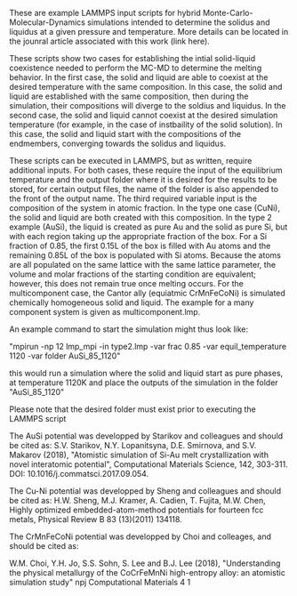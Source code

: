 These are example LAMMPS input scripts for hybrid Monte-Carlo-Molecular-Dynamics simulations intended to determine the solidus and liquidus at a given pressure and temperature. More details can be located in the jounral article associated with this work (link here).

These scripts show two cases for establishing the intial solid-liquid coexistence needed to perform the MC-MD to determine the melting behavior. In the first case, the solid and liquid are able to coexist at the desired temperature with the same composition. In this case, the solid and liquid are established with the same composition, then during the simulation, their compositions will diverge to the soldius and liquidus.
In the second case, the solid and liquid cannot coexist at the desired simulation temperature (for example, in the case of instbaility of the solid solution). In this case, the solid and liquid start with the compositions of the endmembers, converging towards the solidus and liquidus.

These scripts can be executed in LAMMPS, but as written, require additional inputs. For both cases, these require the input of the equilibrium temperature and the output folder where it is desired for the results to be stored, for certain output files, the name of the folder is also appended to the front of the output name. The third required variable input is the composition of the system in atomic fraction. In the type one case (CuNi), the solid and liquid are both created with this composition. In the type 2 example (AuSi), the liquid is created as pure Au and the solid as pure Si, but with each region taking up the appropriate fraction of the box. For a Si fraction of 0.85, the first 0.15L of the box is filled with Au atoms and the remaining 0.85L of the box is populated with Si atoms. Because the atoms are all populated on the same lattice with the same lattice parameter, the volume and molar fractions of the starting condition are equivalent; however, this does not remain true once melting occurs. For the multicomponent case, the Cantor ally (equiatmic CrMnFeCoNi) is simulated chemically homogeneous solid and liquid. The example for a many component system is given as multicomponent.lmp.

An example command to start the simulation might thus look like:

"mpirun -np 12 lmp_mpi -in type2.lmp -var frac 0.85 -var equil_temperature 1120 -var folder AuSi_85_1120"

this would run a simulation where the solid and liquid start as pure phases, at temperature 1120K and place the outputs of the simulation in the folder "AuSi_85_1120"

Please note that the desired folder must exist prior to executing the LAMMPS script

The AuSi potential was developped by Starikov and colleagues and should be cited as:
  S.V. Starikov, N.Y. Lopanitsyna, D.E. Smirnova, and S.V. Makarov (2018), "Atomistic simulation of Si-Au melt crystallization with novel interatomic potential", Computational Materials Science, 142, 303-311. DOI: 10.1016/j.commatsci.2017.09.054.

The Cu-Ni potential was developped by Sheng and colleagues and should be cited as: 
  H.W. Sheng, M.J. Kramer, A. Cadien, T. Fujita, M.W. Chen, Highly optimized embedded-atom-method potentials for fourteen fcc metals, Physical Review B 83 (13)(2011) 134118.
  
The CrMnFeCoNi potential was developped by Choi and colleages, and should be cited as:

 W.M. Choi, Y.H. Jo, S.S. Sohn, S. Lee and B.J. Lee (2018), "Understanding the physical metallurgy of the CoCrFeMnNi high-entropy alloy: an atomistic simulation study" npj Computational Materials 4 1


